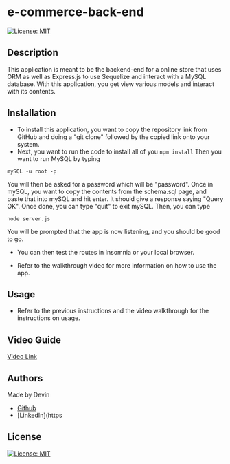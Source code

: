 # e-commerce-back-end

[![License: MIT](https://img.shields.io/badge/License-MIT-yellow.svg)](https://opensource.org/licenses/MIT)

## Description
This application is meant to be the backend-end for a online store that uses ORM as well as Express.js to use Sequelize and interact with a MySQL database. With this application, you get view various models and interact with its contents.

## Installation
* To install this application, you want to copy the repository link from GitHub and doing a "git clone" followed by the copied link onto your system.
* Next, you want to run the code to install all of you
``
npm install
``
Then you want to run MySQL by typing 
```
mySQL -u root -p
```
You will then be asked for a password which will be "password". Once in mySQL, you want to copy the contents from the schema.sql page, and paste that into mySQL and hit enter. It should give a response saying "Query OK". Once done, you can type "quit" to exit mySQL. Then, you can type
```
node server.js
```
You will be prompted that the app is now listening, and you should be good to go.

* You can then test the routes in Insomnia or your local browser.

* Refer to the walkthrough video for more information on how to use the app.

## Usage

* Refer to the previous instructions and the video walkthrough for the instructions on usage.

## Video Guide

[Video Link](https://drive.google.com/file/d/1coZlhcWtrcuIqphUvC8T10YNlc-GGIb0/view)

## Authors
Made by Devin 
- [Github](https://github.com/kuyadevin)
- [LinkedIn](https

## License 
[![License: MIT](https://img.shields.io/badge/License-MIT-yellow.svg)](https://opensource.org/licenses/MIT)
